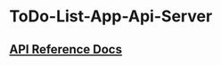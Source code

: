 # ToDo-List-App-Api-Server

## [API Reference Docs](https://documenter.getpostman.com/view/1959002/SWLYAWKQ)